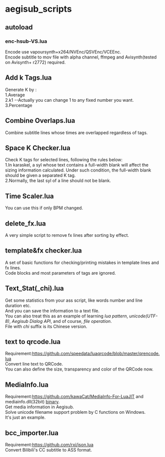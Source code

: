 # aegisub_scripts

## autoload  
### enc-hsub-VS.lua
Encode use vapoursynth+x264/NVEnc/QSVEnc/VCEEnc.  
Encode subtitle to mov file with alpha channel, ffmpeg and Avisynth(tested on Avisynth+ r2772) required.

## Add k Tags.lua  
Generate K by :  
1.Average  
2.k1     --Actually you can change 1 to any fixed number you want.  
3.Percentage

## Combine Overlaps.lua  
Combine subtitle lines whose times are overlapped regardless of tags.  

## Space K Checker.lua
Check K tags for selected lines, following the rules below:  
1.In karaskel, a syl whose text contains a full-width blank will affect the sizing information calculated.
Under such condition, the full-width blank should be given a separated K tag.  
2.Normally, the last syl of a line should not be blank.  

## Time Scaler.lua  
You can use this if only BPM changed.  

## delete_fx.lua  
A very simple script to remove fx lines after sorting by effect.   
  
## template&fx checker.lua  
A set of basic functions for checking/printing mistakes in template lines and fx lines.  
Code blocks and most parameters of tags are ignored.  


## Text_Stat(\_chi).lua    
Get some statistics from your ass script, like words number and line duration etc.  
And you can save the information to a text file.  
You can also treat this as an example of learning _lua pattern_, _unicode(UTF-8)_, _Aegisub Dialog API_, and of course, _file operation_.  
File with _chi_ suffix is its Chinese version.  

## text to qrcode.lua    
Requirement:https://github.com/speedata/luaqrcode/blob/master/qrencode.lua  
Convert line text to QRCode.  
You can also define the size, transparency and color of the QRCode now.  

## MediaInfo.lua    

Requirement:https://github.com/kawaCat/MediaInfo-For-LuaJIT
and mediainfo.dll(32bit) [binary](https://mediaarea.net/download/binary/libmediainfo0/20.03/MediaInfo_DLL_20.03_Windows_i386_WithoutInstaller.7z).  
Get media information in Aegisub.  
Solve unicode filename support problem by C functions on Windows.  
It's just an example.  

## bcc_importer.lua  
Requirement:https://github.com/rxi/json.lua  
Convert Bilibili's CC subtitle to ASS format.
